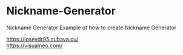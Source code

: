 # Nickname-Generator
Nickname Generator
Example of how to create Nickname Generator

https://josevdr95.cubava.cu/                     
https://visualneo.com/


